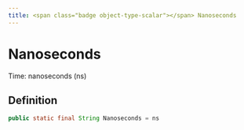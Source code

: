 ```yaml
---
title: <span class="badge object-type-scalar"></span> Nanoseconds
---
```

# <span class="badge object-type-scalar"></span> Nanoseconds

Time: nanoseconds (ns)

## Definition

```java
public static final String Nanoseconds = ns
```
